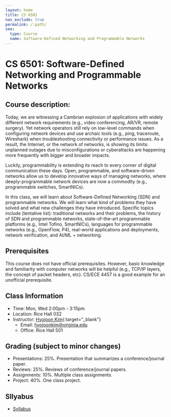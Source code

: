 ```yaml
---
layout: home
title: CS 6501
nav_exclude: true
permalink: /:path/
seo:
  type: Course
  name: Software-Defined Networking and Programmable Networks
---
```


# CS 6501: Software-Defined Networking and Programmable Networks

## Course description:
Today, we are witnessing a Cambrian explosion of applications with widely
different network requirements (e.g., video conferencing, AR/VR, remote
surgery). Yet network operators still rely on low-level commands when
configuring network devices and use archaic tools (e.g., ping, traceroute,
Wireshark) when troubleshooting connectivity or performance issues. As a
result, the Internet, or the network of networks, is showing its limits:
unplanned outages due to misconfigurations or cyberattacks are happening more
frequently with bigger and broader impacts.

Luckily, programmability is extending its reach to every corner of digital
communication these days. Open, programmable, and software-driven networks
allow us to develop innovative ways of managing networks, where
deeply-programmable network devices are now a commodity (e.g., programmable
switches, SmartNICs).  

In this class, we will learn about Software-Defined Networking (SDN) and
programmable networks. We will learn what kind of problems they have solved and
what new challenges they have introduced. Specific topics include (tentative
list): traditional networks and their problems, the history of SDN and
programmable networks, state-of-the-art programmable platforms (e.g., Intel
Tofino, SmartNICs), languages for programmable networks (e.g., OpenFlow, P4),
real-world applications and deployments, network verification, and AI/ML +
networking.

## Prerequisites
This course does not have official prerequisites. However, basic knowledge and
familiarity with computer networks will be helpful (e.g., TCP/IP layers, the
concept of packet headers, etc). CS/ECE 4457 is a good example for an
unofficial prerequisite. 

## Class Information
  - Time: Mon, Wed 2:00pm - 3:15pm
  - Location: Rice Hall 032
  - Instructor: [Hyojoon Kim](https://hyojoonkim.com){:target="_blank"}
    - Email: hyojoonkim@virginia.edu
    - Office: Rice Hall 501

## Grading (subject to minor changes)
  - Presentations: 25%. Presentation that summarizes a conference/journal paper.
  - Reviews: 25%. Reviews of conference/journal papers.
  - Assignments: 10%. Multiple class assignments.
  - Project: 40%. One class project.

## Sllyabus
  - [Syllabus](syllabus)
